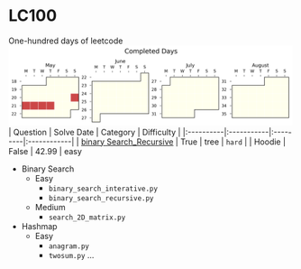 # LC100
One-hundred days of leetcode
![sebas's progress xD)](./auto_assets/plot.png)
| Question | Solve Date | Category | Difficulty |
|:----------|:-----------|:---------|:------------|
| [binary Search_Recursive](./questions/binary_search/easy/binary_search_recursive.py) | True  | tree  | `hard`    |
| Hoodie                                                                               | False    | 42.99    | easy 
- Binary Search
  - Easy
    - `binary_search_interative.py`
    - `binary_search_recursive.py`
  - Medium
    - `search_2D_matrix.py`
- Hashmap
  - Easy
    - `anagram.py`
    - `twosum.py`
...

